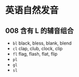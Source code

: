 # 英语自然发音

## 008 含有 L 的辅音组合

-   `bl` black, bless, blank, blend
-   `cl` clap, club, clock, clip
-   `fl` flag, flash, flat, flip
-   `pl`
-   `gl`
-   `sl`
